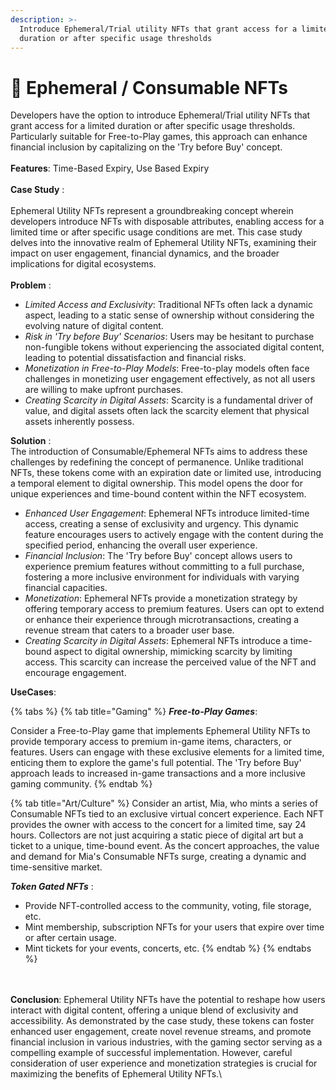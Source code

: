 ```yaml
---
description: >-
  Introduce Ephemeral/Trial utility NFTs that grant access for a limited
  duration or after specific usage thresholds
---
```


# 💎 Ephemeral / Consumable NFTs

Developers have the option to introduce Ephemeral/Trial utility NFTs that grant access for a limited duration or after specific usage thresholds. Particularly suitable for Free-to-Play games, this approach can enhance financial inclusion by capitalizing on the 'Try before Buy' concept.\
\
**Features**: Time-Based Expiry, Use Based Expiry\
\
**Case Study** :\
\
Ephemeral Utility NFTs represent a groundbreaking concept wherein developers introduce NFTs with disposable attributes, enabling access for a limited time or after specific usage conditions are met. This case study delves into the innovative realm of Ephemeral Utility NFTs, examining their impact on user engagement, financial dynamics, and the broader implications for digital ecosystems.\
\
**Problem** :

* _Limited Access and Exclusivity_: Traditional NFTs often lack a dynamic aspect, leading to a static sense of ownership without considering the evolving nature of digital content.
* _Risk in 'Try before Buy' Scenarios_: Users may be hesitant to purchase non-fungible tokens without experiencing the associated digital content, leading to potential dissatisfaction and financial risks.
* _Monetization in Free-to-Play Models_: Free-to-play models often face challenges in monetizing user engagement effectively, as not all users are willing to make upfront purchases.
* _Creating Scarcity in Digital Assets_: Scarcity is a fundamental driver of value, and digital assets often lack the scarcity element that physical assets inherently possess.

**Solution** :\
The introduction of Consumable/Ephemeral NFTs aims to address these challenges by redefining the concept of permanence. Unlike traditional NFTs, these tokens come with an expiration date or limited use, introducing a temporal element to digital ownership. This model opens the door for unique experiences and time-bound content within the NFT ecosystem.

* _Enhanced User Engagement_: Ephemeral NFTs introduce limited-time access, creating a sense of exclusivity and urgency. This dynamic feature encourages users to actively engage with the content during the specified period, enhancing the overall user experience.
* _Financial Inclusion_: The 'Try before Buy' concept allows users to experience premium features without committing to a full purchase, fostering a more inclusive environment for individuals with varying financial capacities.
* _Monetization_: Ephemeral NFTs provide a monetization strategy by offering temporary access to premium features. Users can opt to extend or enhance their experience through microtransactions, creating a revenue stream that caters to a broader user base.
* _Creating Scarcity in Digital Assets_: Ephemeral NFTs introduce a time-bound aspect to digital ownership, mimicking scarcity by limiting access. This scarcity can increase the perceived value of the NFT and encourage engagement.

**UseCases**:&#x20;

{% tabs %}
{% tab title="Gaming" %}
_**Free-to-Play Games**_:

Consider a Free-to-Play game that implements Ephemeral Utility NFTs to provide temporary access to premium in-game items, characters, or features. Users can engage with these exclusive elements for a limited time, enticing them to explore the game's full potential. The 'Try before Buy' approach leads to increased in-game transactions and a more inclusive gaming community.
{% endtab %}

{% tab title="Art/Culture" %}
Consider an artist, Mia, who mints a series of Consumable NFTs tied to an exclusive virtual concert experience. Each NFT provides the owner with access to the concert for a limited time, say 24 hours. Collectors are not just acquiring a static piece of digital art but a ticket to a unique, time-bound event. As the concert approaches, the value and demand for Mia's Consumable NFTs surge, creating a dynamic and time-sensitive market.

_**Token Gated NFTs**_ :

* Provide NFT-controlled access to the community, voting, file storage, etc.&#x20;
* Mint membership, subscription NFTs for your users that expire over time or after certain usage. &#x20;
* Mint tickets for your events, concerts, etc.
{% endtab %}
{% endtabs %}

\
\
**Conclusion**: Ephemeral Utility NFTs have the potential to reshape how users interact with digital content, offering a unique blend of exclusivity and accessibility. As demonstrated by the case study, these tokens can foster enhanced user engagement, create novel revenue streams, and promote financial inclusion in various industries, with the gaming sector serving as a compelling example of successful implementation. However, careful consideration of user experience and monetization strategies is crucial for maximizing the benefits of Ephemeral Utility NFTs.\
